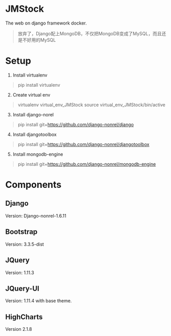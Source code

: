 # JMStock
The web on django framework docker.
> 放弃了，Django配上MongoDB，不仅把MongoDB变成了MySQL，而且还是不好用的MySQL

# Setup
1. Install virtualenv
  
  > pip install virtualenv

2. Create virtual env
  
  > virtualenv virtual_env_JMStock
  > source virtual_env_JMStock/bin/active
  
3. Install django-norel
  
  > pip install git+https://github.com/django-nonrel/django
  
4. Install djangotoolbox
  
  > pip install git+https://github.com/django-nonrel/djangotoolbox
  
5. Install mongodb-engine
  
  > pip install git+https://github.com/django-nonrel/mongodb-engine

# Components
## Django
Version: Django-nonrel-1.6.11

## Bootstrap
Version: 3.3.5-dist

## JQuery
Version: 1.11.3

## JQuery-UI
Version: 1.11.4 with base theme.

## HighCharts
Version 2.1.8
